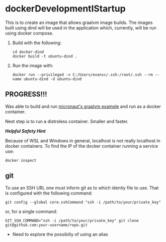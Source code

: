 # dockerDevelopmentIStartup

This is to create an image that allows graalvm image builds.  The images built using dind will be used in the application which, currently, will be run using docker compose.


1. Build with the following:
   ```
   cd docker-dind
   docker build -t ubuntu-dind .
   ```
1. Run the image with: 
   ```
   docker run --privileged -v C:/Users/evansc/.ssh:/root/.ssh --rm --name ubuntu-dind -d ubuntu-dind
   ```


## PROGRESS!!!

Was able to build and run [micronaut's graalvm example](https://guides.micronaut.io/latest/micronaut-creating-first-graal-app-gradle-java.html) and run as a docker container.  

Nest step is to run a distroless container. Smaller and faster.

***Helpful Safety Hint***

Because of WSL and Windows in general, localhost is not really localhost in docker containers.  To find the IP of the docker container running a service use:
```
docker inspect  
```

## git

To use an SSH URL one must inform git as to which identiy file to use.  That is configured with the following command:
```
git config --global core.sshCommand "ssh -i /path/to/your/private_key"
```
or, for a single command:
```
GIT_SSH_COMMAND="ssh -i /path/to/your/private_key" git clone git@github.com:your-username/repo.git
```


- Need to explore the possibiliy of using an alias